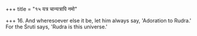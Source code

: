 +++
title = "१५ यत्र चान्यत्रापि नमो"

+++
16. And wheresoever else it be, let him always say, 'Adoration to Rudra.' For the Śruti says, 'Rudra is this universe.'

